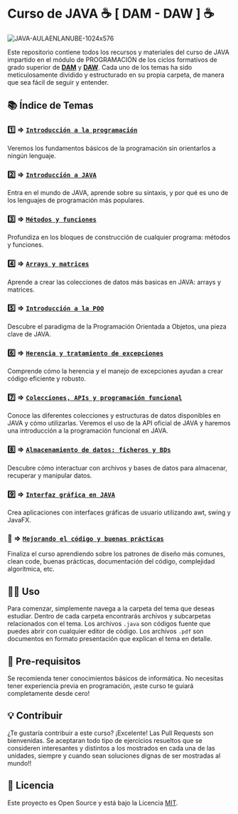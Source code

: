 # Curso de JAVA ☕ [ DAM - DAW ] ☕
![JAVA-AULAENLANUBE-1024x576](https://github.com/aulaenlanube/curso-programacion-java/assets/15714409/3a348d0c-15ed-4ec2-a288-d6b91fee2e01)

Este repositorio contiene todos los recursos y materiales del curso de JAVA impartido en el módulo de PROGRAMACIÓN de los ciclos formativos de grado superior de [**DAM**](https://www.boe.es/diario_boe/txt.php?id=BOE-A-2010-11888) y [**DAW**](https://www.boe.es/diario_boe/txt.php?id=BOE-A-2010-17329). Cada uno de los temas ha sido meticulosamente dividido y estructurado en su propia carpeta, de manera que sea fácil de seguir y entender.

## 📚 Índice de Temas

### 1️⃣ &#8658; [**`Introducción a la programación`**](aulaenlanube/tema1) 
Veremos los fundamentos básicos de la programación sin orientarlos a ningún lenguaje.

### 2️⃣ &#8658; [**`Introducción a JAVA`**](aulaenlanube/tema2) 
Entra en el mundo de JAVA, aprende sobre su sintaxis, y por qué es uno de los lenguajes de programación más populares.

### 3️⃣ &#8658; [**`Métodos y funciones`**](aulaenlanube/tema3)
Profundiza en los bloques de construcción de cualquier programa: métodos y funciones. 

### 4️⃣ &#8658; [**`Arrays y matrices`**](aulaenlanube/tema4) 
Aprende a crear las colecciones de datos más basicas en JAVA: arrays y matrices.

### 5️⃣ &#8658; [**`Introducción a la POO`**](aulaenlanube/tema5)
Descubre el paradigma de la Programación Orientada a Objetos, una pieza clave de JAVA.

### 6️⃣ &#8658; [**`Herencia y tratamiento de excepciones`**](aulaenlanube/tema6)
Comprende cómo la herencia y el manejo de excepciones ayudan a crear código eficiente y robusto.

### 7️⃣ &#8658; [**`Colecciones, APIs y programación funcional`**](aulaenlanube/tema7)
Conoce las diferentes colecciones y estructuras de datos disponibles en JAVA y cómo utilizarlas. Veremos el uso de la API oficial de JAVA y haremos una introducción a la programación funcional en JAVA.

### 8️⃣ &#8658; [**`Almacenamiento de datos: ficheros y BDs`**](aulaaenlanube/tema8)
Descubre cómo interactuar con archivos y bases de datos para almacenar, recuperar y manipular datos.

### 9️⃣ &#8658; [**`Interfaz gráfica en JAVA`**](aulaenlanube/tema9)
Crea aplicaciones con interfaces gráficas de usuario utilizando awt, swing y JavaFX.

### 🔄 &#8658; [**`Mejorando el código y buenas prácticas`**](aulaenlanube/tema10)
Finaliza el curso aprendiendo sobre los patrones de diseño más comunes, clean code, buenas prácticas, documentación del código, complejidad algorítmica, etc.

## 👨‍💻 Uso

Para comenzar, simplemente navega a la carpeta del tema que deseas estudiar. Dentro de cada carpeta encontrarás archivos y subcarpetas relacionados con el tema. Los archivos `.java` son códigos fuente que puedes abrir con cualquier editor de código. Los archivos `.pdf` son documentos en formato presentación que explican el tema en detalle.  

## 🌱 Pre-requisitos

Se recomienda tener conocimientos básicos de informática. No necesitas tener experiencia previa en programación, ¡este curso te guiará completamente desde cero!

## 💡 Contribuir

¿Te gustaría contribuir a este curso? ¡Excelente! Las Pull Requests son bienvenidas. Se aceptaran todo tipo de ejercicios resueltos que se consideren interesantes y distintos a los mostrados en cada una de las unidades, siempre y cuando sean soluciones dignas de ser mostradas al mundo!!

## 📖 Licencia

Este proyecto es Open Source y está bajo la Licencia [MIT](https://es.wikipedia.org/wiki/Licencia_MIT).
